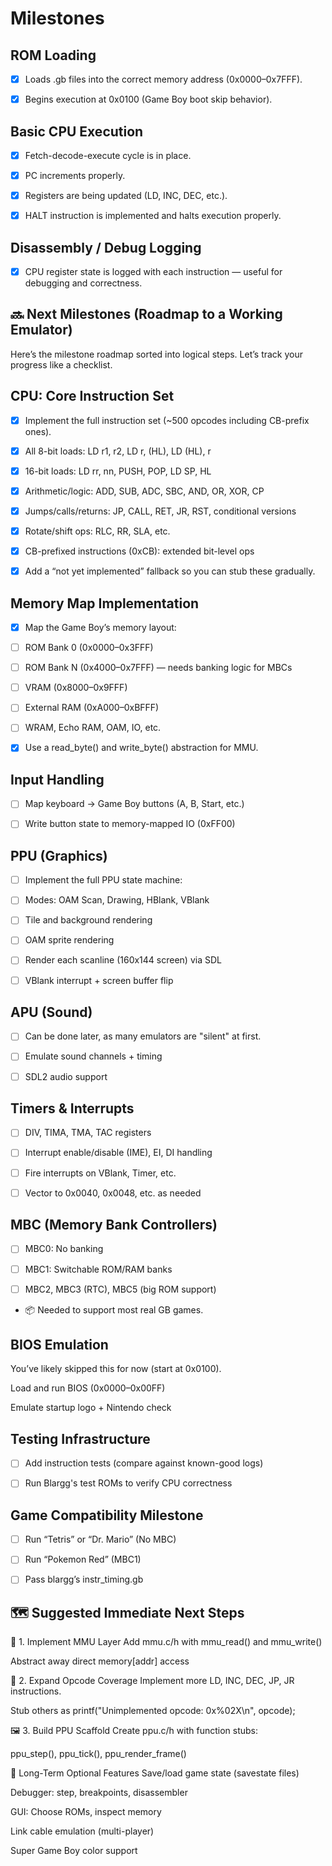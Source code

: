 # Milestones

## ROM Loading

- [x] Loads .gb files into the correct memory address (0x0000–0x7FFF).

- [x]  Begins execution at 0x0100 (Game Boy boot skip behavior).

## Basic CPU Execution

- [x] Fetch-decode-execute cycle is in place.

- [x] PC increments properly.

- [x] Registers are being updated (LD, INC, DEC, etc.).

- [x] HALT instruction is implemented and halts execution properly.

## Disassembly / Debug Logging

- [x] CPU register state is logged with each instruction — useful for debugging and correctness.

## 🔜 Next Milestones (Roadmap to a Working Emulator)

Here’s the milestone roadmap sorted into logical steps. Let’s track your progress like a checklist.

## CPU: Core Instruction Set

- [x] Implement the full instruction set (~500 opcodes including CB-prefix ones).

- [x] All 8-bit loads: LD r1, r2, LD r, (HL), LD (HL), r

- [x] 16-bit loads: LD rr, nn, PUSH, POP, LD SP, HL

- [x] Arithmetic/logic: ADD, SUB, ADC, SBC, AND, OR, XOR, CP

- [x] Jumps/calls/returns: JP, CALL, RET, JR, RST, conditional versions

- [x] Rotate/shift ops: RLC, RR, SLA, etc.

- [x] CB-prefixed instructions (0xCB): extended bit-level ops

- [x] Add a “not yet implemented” fallback so you can stub these gradually.

## Memory Map Implementation

- [x] Map the Game Boy’s memory layout:

- [ ] ROM Bank 0 (0x0000–0x3FFF)

- [ ] ROM Bank N (0x4000–0x7FFF) — needs banking logic for MBCs

- [ ] VRAM (0x8000–0x9FFF)

- [ ] External RAM (0xA000–0xBFFF)

- [ ] WRAM, Echo RAM, OAM, IO, etc.

- [x] Use a read_byte() and write_byte() abstraction for MMU.

## Input Handling

- [ ]  Map keyboard → Game Boy buttons (A, B, Start, etc.)

- [ ]  Write button state to memory-mapped IO (0xFF00)

## PPU (Graphics)

- [ ]  Implement the full PPU state machine:

- [ ]  Modes: OAM Scan, Drawing, HBlank, VBlank

- [ ]  Tile and background rendering

- [ ]  OAM sprite rendering

- [ ]  Render each scanline (160x144 screen) via SDL

- [ ]  VBlank interrupt + screen buffer flip

## APU (Sound)

- [ ] Can be done later, as many emulators are "silent" at first.

- [ ]  Emulate sound channels + timing

- [ ]  SDL2 audio support

## Timers & Interrupts

- [ ]  DIV, TIMA, TMA, TAC registers

- [ ]  Interrupt enable/disable (IME), EI, DI handling

- [ ]  Fire interrupts on VBlank, Timer, etc.

- [ ]  Vector to 0x0040, 0x0048, etc. as needed

## MBC (Memory Bank Controllers)

- [ ]  MBC0: No banking

- [ ]  MBC1: Switchable ROM/RAM banks

- [ ]  MBC2, MBC3 (RTC), MBC5 (big ROM support)

- 📦 Needed to support most real GB games.

## BIOS Emulation

You’ve likely skipped this for now (start at 0x0100).

 Load and run BIOS (0x0000–0x00FF)

 Emulate startup logo + Nintendo check

## Testing Infrastructure

- [ ] Add instruction tests (compare against known-good logs)

- [ ]  Run Blargg's test ROMs to verify CPU correctness

## Game Compatibility Milestone

- [ ] Run “Tetris” or “Dr. Mario” (No MBC)

- [ ]  Run “Pokemon Red” (MBC1)

- [ ]  Pass blargg’s instr_timing.gb

## 🗺️ Suggested Immediate Next Steps

🧩 1. Implement MMU Layer
Add mmu.c/h with mmu_read() and mmu_write()

Abstract away direct memory[addr] access

🎯 2. Expand Opcode Coverage
Implement more LD, INC, DEC, JP, JR instructions.

Stub others as printf("Unimplemented opcode: 0x%02X\n", opcode);

🖼️ 3. Build PPU Scaffold
Create ppu.c/h with function stubs:

ppu_step(), ppu_tick(), ppu_render_frame()

📌 Long-Term Optional Features
Save/load game state (savestate files)

Debugger: step, breakpoints, disassembler

GUI: Choose ROMs, inspect memory

Link cable emulation (multi-player)

Super Game Boy color support
